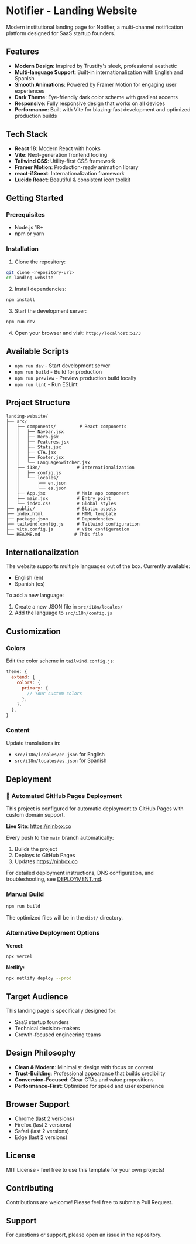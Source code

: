 # Notifier - Landing Website

Modern institutional landing page for Notifier, a multi-channel notification platform designed for SaaS startup founders.

## Features

- **Modern Design**: Inspired by Trustify's sleek, professional aesthetic
- **Multi-language Support**: Built-in internationalization with English and Spanish
- **Smooth Animations**: Powered by Framer Motion for engaging user experiences
- **Dark Theme**: Eye-friendly dark color scheme with gradient accents
- **Responsive**: Fully responsive design that works on all devices
- **Performance**: Built with Vite for blazing-fast development and optimized production builds

## Tech Stack

- **React 18**: Modern React with hooks
- **Vite**: Next-generation frontend tooling
- **Tailwind CSS**: Utility-first CSS framework
- **Framer Motion**: Production-ready animation library
- **react-i18next**: Internationalization framework
- **Lucide React**: Beautiful & consistent icon toolkit

## Getting Started

### Prerequisites

- Node.js 18+
- npm or yarn

### Installation

1. Clone the repository:
```bash
git clone <repository-url>
cd landing-website
```

2. Install dependencies:
```bash
npm install
```

3. Start the development server:
```bash
npm run dev
```

4. Open your browser and visit: `http://localhost:5173`

## Available Scripts

- `npm run dev` - Start development server
- `npm run build` - Build for production
- `npm run preview` - Preview production build locally
- `npm run lint` - Run ESLint

## Project Structure

```
landing-website/
├── src/
│   ├── components/         # React components
│   │   ├── Navbar.jsx
│   │   ├── Hero.jsx
│   │   ├── Features.jsx
│   │   ├── Stats.jsx
│   │   ├── CTA.jsx
│   │   ├── Footer.jsx
│   │   └── LanguageSwitcher.jsx
│   ├── i18n/              # Internationalization
│   │   ├── config.js
│   │   └── locales/
│   │       ├── en.json
│   │       └── es.json
│   ├── App.jsx            # Main app component
│   ├── main.jsx           # Entry point
│   └── index.css          # Global styles
├── public/                # Static assets
├── index.html             # HTML template
├── package.json           # Dependencies
├── tailwind.config.js     # Tailwind configuration
├── vite.config.js         # Vite configuration
└── README.md             # This file
```

## Internationalization

The website supports multiple languages out of the box. Currently available:
- English (en)
- Spanish (es)

To add a new language:
1. Create a new JSON file in `src/i18n/locales/`
2. Add the language to `src/i18n/config.js`

## Customization

### Colors

Edit the color scheme in `tailwind.config.js`:

```js
theme: {
  extend: {
    colors: {
      primary: {
        // Your custom colors
      },
    },
  },
}
```

### Content

Update translations in:
- `src/i18n/locales/en.json` for English
- `src/i18n/locales/es.json` for Spanish

## Deployment

### 🚀 Automated GitHub Pages Deployment

This project is configured for automatic deployment to GitHub Pages with custom domain support.

**Live Site**: https://ninbox.co

Every push to the `main` branch automatically:
1. Builds the project
2. Deploys to GitHub Pages
3. Updates https://ninbox.co

For detailed deployment instructions, DNS configuration, and troubleshooting, see [DEPLOYMENT.md](./DEPLOYMENT.md).

### Manual Build

```bash
npm run build
```

The optimized files will be in the `dist/` directory.

### Alternative Deployment Options

**Vercel:**
```bash
npx vercel
```

**Netlify:**
```bash
npx netlify deploy --prod
```

## Target Audience

This landing page is specifically designed for:
- SaaS startup founders
- Technical decision-makers
- Growth-focused engineering teams

## Design Philosophy

- **Clean & Modern**: Minimalist design with focus on content
- **Trust-Building**: Professional appearance that builds credibility
- **Conversion-Focused**: Clear CTAs and value propositions
- **Performance-First**: Optimized for speed and user experience

## Browser Support

- Chrome (last 2 versions)
- Firefox (last 2 versions)
- Safari (last 2 versions)
- Edge (last 2 versions)

## License

MIT License - feel free to use this template for your own projects!

## Contributing

Contributions are welcome! Please feel free to submit a Pull Request.

## Support

For questions or support, please open an issue in the repository.

